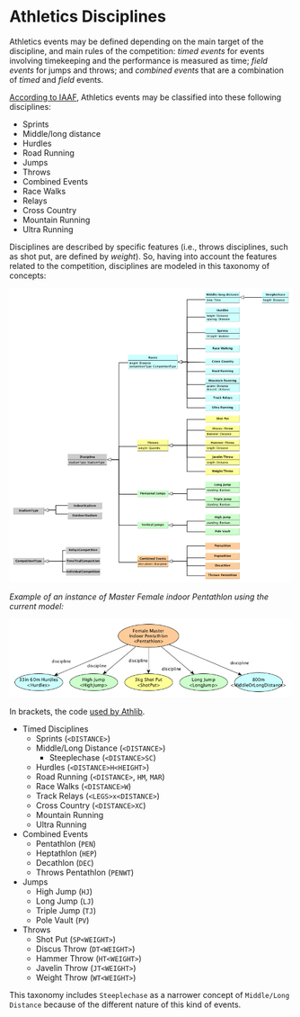 # Athletics Disciplines

Athletics events may be defined depending on the main target of the discipline, and main rules of the competition: *timed events* for events involving timekeeping and the performance is measured as time; *field events* for jumps and throws; and *combined events* that are a combination of *timed* and *field* events.

[According to IAAF](https://www.iaaf.org/disciplines), Athletics events may be classified into these following disciplines:

* Sprints
* Middle/long distance
* Hurdles
* Road Running
* Jumps
* Throws
* Combined Events
* Race Walks
* Relays
* Cross Country
* Mountain Running
* Ultra Running

Disciplines are described by specific features (i.e., throws disciplines, such as shot put, are defined by *weight*). So, having into account the features related to the competition, disciplines are modeled in this taxonomy of concepts:

![Taxonomy for Athletics Disciplines](images/disciplines.png)


_Example of an instance of Master Female indoor Pentathlon using the current model:_

![Example of model of indoor pentathlon](images/instances_disciplines_pentathlon.png)

In brackets, the code [used by Athlib](http://opentrack.run/athlib/build/html/eventcodes.html).

* Timed Disciplines
  * Sprints (`<DISTANCE>`)
  * Middle/Long Distance (`<DISTANCE>`)
    * Steeplechase (`<DISTANCE>SC`)
  * Hurdles (`<DISTANCE>H<HEIGHT>`)
  * Road Running (`<DISTANCE>`, `HM`, `MAR`)
  * Race Walks (`<DISTANCE>W`)
  * Track Relays (`<LEGS>x<DISTANCE>`)
  * Cross Country (`<DISTANCE>XC`)
  * Mountain Running
  * Ultra Running
* Combined Events
  * Pentathlon (`PEN`)
  * Heptathlon (`HEP`)
  * Decathlon (`DEC`)
  * Throws Pentathlon (`PENWT`)
* Jumps
  * High Jump (`HJ`)
  * Long Jump (`LJ`)
  * Triple Jump (`TJ`)
  * Pole Vault (`PV`)
* Throws
  * Shot Put (`SP<WEIGHT>`)
  * Discus Throw (`DT<WEIGHT>`)
  * Hammer Throw (`HT<WEIGHT>`)
  * Javelin Throw (`JT<WEIGHT>`)
  * Weight Throw (`WT<WEIGHT>`)

This taxonomy includes `Steeplechase` as a narrower concept of `Middle/Long Distance` because of the different nature of this kind of events.